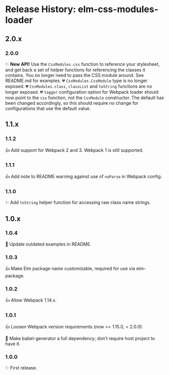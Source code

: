 # Release History: elm-css-modules-loader

## 2.0.x

### 2.0.0

✨ **New API!** Use the `CssModules.css` function to reference your stylesheet,
and get back a set of helper functions for referencing the classes it contains.
You no longer need to pass the CSS module around. See README.md for examples.
💔 `CssModules.CssModule` type is no longer exposed.
💔 `CssModules.class`, `classList` and `toString` functions are no longer
exposed.
💔 `tagger` configuration option for Webpack loader should now point to the
`css` function, not the `CssModule` constructor. The default has been changed
accordingly, so this should require no change for configurations that use the
default value.

## 1.1.x

### 1.1.2

👍 Add support for Webpack 2 and 3. Webpack 1 is still supported.

### 1.1.1

👍 Add note to README warning against use of `noParse` in Webpack config.

### 1.1.0

✨ Add `toString` helper function for accessing raw class name strings.

## 1.0.x

### 1.0.4

🐛 Update outdated examples in README.

### 1.0.3

👍 Make Elm package name customizable, required for use via elm-package.

### 1.0.2

👍 Allow Webpack 1.14.x.

### 1.0.1

👍 Loosen Webpack version requirements (now >= 1.15.0, < 2.0.0).

🐛 Make babel-generator a full dependency; don’t require host project to have it.

### 1.0.0

✨ First release.

